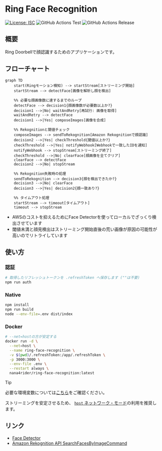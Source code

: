 # Ring Face Recognition

[![License: ISC](https://img.shields.io/github/license/nana4rider/ring-face-recognition)](LICENSE)
![GitHub Actions Test](https://github.com/nana4rider/ring-face-recognition/actions/workflows/test.yml/badge.svg)
![GitHub Actions Release](https://github.com/nana4rider/ring-face-recognition/actions/workflows/release.yml/badge.svg)

## 概要

Ring Doorbellで顔認識するためのアプリケーションです。

## フローチャート

```mermaid
graph TD
    start(Ringモーション検知) --> startStream[ストリーミング開始]
    startStream --> detectFace[画像を解析し顔を検出]

    %% 必要な顔画像数に達するまでのループ
    detectFace --> decision1{顔画像数が必要数以上か?}
    decision1 -->|No| waitAndRetry[再試行: 画像を取得]
    waitAndRetry --> detectFace
    decision1 -->|Yes| composeImages[画像を合成]

    %% Rekognitionと閾値チェック
    composeImages --> sendToRekognition[Amazon Rekognitionで顔認識]
    decision2 -->|Yes| checkThreshold{閾値以上か?}
    checkThreshold -->|Yes| notifyWebhook[Webhookで一致したIDを通知]
    notifyWebhook --> stopStream[ストリーミング終了]
    checkThreshold -->|No| clearFace[顔画像を全てクリア]
    clearFace --> detectFace
    decision2 -->|No| stopStream

    %% Rekognition失敗時の処理
    sendToRekognition --> decision3{顔を検出できたか?}
    decision3 -->|No| clearFace
    decision3 -->|Yes| decision2{顔一致あり?}

    %% タイムアウト処理
    startStream --> timeout[タイムアウト]
    timeout --> stopStream
```

- AWSのコストを抑えるためにFace Detectorを使ってローカルでざっくり検出させています
- 閾値未満と顔見検出はストリーミング開始直後の荒い画像が原因の可能性が高いのでリトライしています

## 使い方

### 認証

```sh
# 取得したリフレッシュトークンを .refreshToken へ保存します (""は不要)
npm run auth
```

### Native

```sh
npm install
npm run build
node --env-file=.env dist/index
```

### Docker

```sh
# --net=hostの方が安定する
docker run -d \
  --net=host \
  --name ring-face-recognition \
  -v $(pwd)/.refreshToken:/app/.refreshToken \
  -p 3000:3000 \
  --env-file .env \
  --restart always \
  nana4rider/ring-face-recognition:latest
```

> [!TIP]
> 必要な環境変数については[こちら](src/env.ts)をご確認ください。
>
> ストリーミングを安定させるため、 [`host` ネットワーク・モード](https://docs.docker.jp/network/host.html)の利用を推奨します。

## リンク

- [Face Detector](https://github.com/nana4rider/face-detector)
- [Amazon Rekognition API SearchFacesByImageCommand](https://docs.aws.amazon.com/AWSJavaScriptSDK/v3/latest/client/rekognition/command/SearchFacesByImageCommand/)
